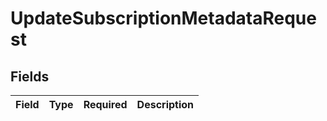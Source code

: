 # UpdateSubscriptionMetadataRequest


## Fields

| Field       | Type        | Required    | Description |
| ----------- | ----------- | ----------- | ----------- |